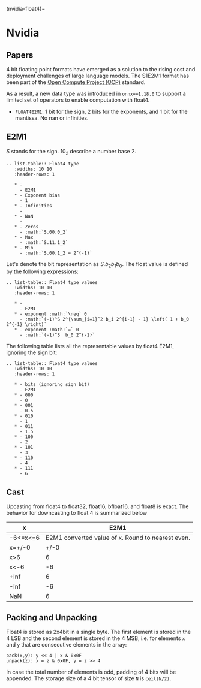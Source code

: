 <!--
Copyright (c) CV-Deploy Project Contributors

SPDX-License-Identifier: Apache-2.0
-->

(nvidia-float4)=

# Nvidia

## Papers

4 bit floating point formats have emerged as a solution to the
rising cost and deployment challenges of large language models.
The S1E2M1 format has been part of the [Open Compute Project (OCP)](https://www.opencompute.org/documents/ocp-microscaling-formats-mx-v1-0-spec-final-pdf)
standard.

As a result, a new data type was introduced in `onnx==1.18.0`
to support a limited set of operators to enable computation
with float4.

- `FLOAT4E2M1`: 1 bit for the sign, 2 bits for the exponents, and 1 bit for the mantissa.
  No nan or infinities.

## E2M1

$S$ stands for the sign. $10_2$ describe a number base 2.

```{eval-rst}
.. list-table:: Float4 type
   :widths: 10 10
   :header-rows: 1

   * -
     - E2M1
   * - Exponent bias
     - 1
   * - Infinities
     -
   * - NaN
     -
   * - Zeros
     - :math:`S.00.0_2`
   * - Max
     - :math:`S.11.1_2`
   * - Min
     - :math:`S.00.1_2 = 2^{-1}`

```

Let's denote the bit representation as $S.b_2 b_1 b_0$.
The float value is defined by the following expressions:

```{eval-rst}
.. list-table:: Float4 type values
   :widths: 10 10
   :header-rows: 1

   * -
     - E2M1
   * - exponent :math:`\neq` 0
     - :math:`(-1)^S 2^{\sum_{i=1}^2 b_i 2^{i-1} - 1} \left( 1 + b_0 2^{-1} \right)`
   * - exponent :math:`=` 0
     - :math:`(-1)^S  b_0 2^{-1}`
```

The following table lists all the representable values by float4 E2M1, ignoring the sign bit:
```{eval-rst}
.. list-table:: Float4 type values
   :widths: 10 10
   :header-rows: 1

   * - bits (ignoring sign bit)
     - E2M1
   * - 000
     - 0
   * - 001
     - 0.5
   * - 010
     - 1
   * - 011
     - 1.5
   * - 100
     - 2
   * - 101
     - 3
   * - 110
     - 4
   * - 111
     - 6
```

## Cast

Upcasting from float4 to float32, float16, bfloat16, and float8 is exact.
The behavior for downcasting to float 4 is summarized below

| x                 | E2M1                                              |
| ----------------- | ------------------------------------------------- |
| -6<=x<=6          | E2M1 converted value of x. Round to nearest even. |
| x=+/-0            | +/-0                                              |
| x>6               | 6                                                 |
| x<-6              | -6                                                |
| +Inf              | 6                                                 |
| -Inf              | -6                                                |
| NaN               | 6                                                 |

## Packing and Unpacking

Float4 is stored as 2x4bit in a single byte.
The first element is stored in the 4 LSB and the second element is stored in the 4 MSB,
i.e. for elements `x` and `y` that are consecutive elements in the array:
```
pack(x,y): y << 4 | x & 0x0F
unpack(z): x = z & 0x0F, y = z >> 4
```
In case the total number of elements is odd, padding of 4 bits will be appended.
The storage size of a 4 bit tensor of size `N` is `ceil(N/2)`.
